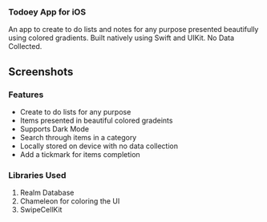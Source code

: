 ### Todoey App for iOS

An app to create to do lists and notes for any purpose presented beautifully using colored gradients. Built natively using Swift and UIKit. No Data Collected.

## Screenshots



### Features

* Create to do lists for any purpose
* Items presented in beautiful colored gradeints
* Supports Dark Mode
* Search through items in a category
* Locally stored on device with no data collection
* Add a tickmark for items completion



### Libraries Used

1. Realm Database
2. Chameleon for coloring the UI
3. SwipeCellKit
